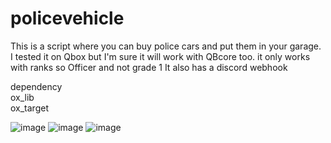 # policevehicle
This is a script where you can buy police cars and put them in your garage.
I tested it on Qbox but I'm sure it will work with QBcore too.
it only works with ranks so Officer and not grade 1 
It also has a discord webhook



  dependency  
  ox_lib  
  ox_target


![image](https://github.com/user-attachments/assets/ad4c4cfc-6c68-4f59-bf2f-e824c438c8c0)
![image](https://github.com/user-attachments/assets/863d138f-c894-42e8-8f05-2cf3e06f04b6)
![image](https://github.com/user-attachments/assets/2e22f2e5-f53f-4004-a04e-4426c9a37df8)

